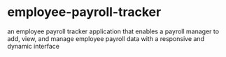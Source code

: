 # employee-payroll-tracker
an employee payroll tracker application that enables a payroll manager to add, view, and manage employee payroll data with a responsive and dynamic interface
